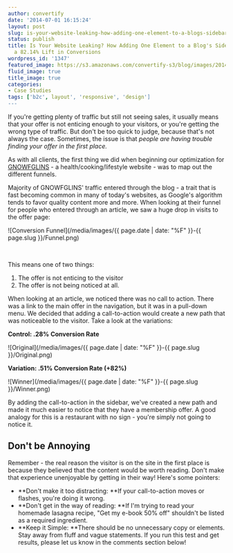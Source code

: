 ```yaml
---
author: convertify
date: '2014-07-01 16:15:24'
layout: post
slug: is-your-website-leaking-how-adding-one-element-to-a-blogs-sidebar-achieved-a-82-14-lift-in-conversions
status: publish
title: Is Your Website Leaking? How Adding One Element to a Blog's Sidebar Achieved
  a 82.14% Lift in Conversions
wordpress_id: '1347'
featured_image: https://s3.amazonaws.com/convertify-s3/blog/images/2014/06/Result1.png
fluid_image: true
title_image: true
categories:
- Case Studies
tags: ['b2c', layout', 'responsive', 'design']
---
```


If you're getting plenty of traffic but still not seeing sales, it usually means that your offer is not enticing enough to your visitors, or you're getting the wrong type of traffic. But don't be too quick to judge, because that's not always the case. Sometimes, the issue is that _people are having trouble finding your offer in the first place._

As with all clients, the first thing we did when beginning our optimization for [GNOWFGLINS](http://gnowfglins.com) - a health/cooking/lifestyle website - was to map out the different funnels.

Majority of GNOWFGLINS' traffic entered through the blog - a trait that is fast becoming common in many of today's websites, as Google's algorithm tends to favor quality content more and more. When looking at their funnel for people who entered through an article, we saw a huge drop in visits to the offer page:

![Conversion Funnel](/media/images/{{ page.date | date: "%F" }}-{{ page.slug }}/Funnel.png)

 

This means one of two things:

  1. The offer is not enticing to the visitor
  2. The offer is not being noticed at all.
 

When looking at an article, we noticed there was no call to action. There was a link to the main offer in the navigation, but it was in a pull-down menu. We decided that adding a call-to-action would create a new path that was noticeable to the visitor. Take a look at the variations:

**Control: .28% Conversion Rate**

![Original](/media/images/{{ page.date | date: "%F" }}-{{ page.slug }}/Original.png)

**Variation: .51% Conversion Rate (+82%)**

![Winner](/media/images/{{ page.date | date: "%F" }}-{{ page.slug }}/Winner.png)





By adding the call-to-action in the sidebar, we've created a new path and made it much easier to notice that they have a membership offer. A good analogy for this is a restaurant with no sign - you're simply not going to notice it.

## Don't be Annoying

Remember - the real reason the visitor is on the site in the first place is because they believed that the content would be worth reading. Don't make that experience unenjoyable by getting in their way! Here's some pointers:

  * **Don't make it too distracting: **If your call-to-action moves or flashes, you're doing it wrong.
  * **Don't get in the way of reading: **If I'm trying to read your homemade lasagna recipe, "Get my e-book 50% off" shouldn't be listed as a required ingredient.
  * **Keep it Simple: **There should be no unnecessary copy or elements. Stay away from fluff and vague statements.
If you run this test and get results, please let us know in the comments section below!
